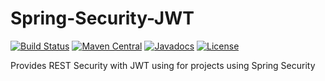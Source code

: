 # Spring-Security-JWT

[![Build Status](https://travis-ci.org/m0uj/spring-security-jwt.svg?branch=master)](https://travis-ci.org/m0uj/spring-security-jwt)
[![Maven Central](https://maven-badges.herokuapp.com/maven-central/com.github.m0uj/spring-security-jwt/badge.svg)](https://maven-badges.herokuapp.com/maven-central/com.github.m0uj/spring-security-jwt)
[![Javadocs](http://javadoc.io/badge/com.github.m0uj/spring-security-jwt.svg)](http://javadoc.io/doc/com.github.m0uj/spring-security-jwt)
[![License](https://img.shields.io/badge/License-GPL--3.0-blue.svg)](https://opensource.org/licenses/GPL-3.0)

Provides REST Security with JWT using for projects using Spring Security
